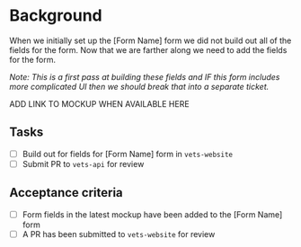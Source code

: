 # Background
When we initially set up the [Form Name] form we did not build out all of the fields for the form. Now that we are farther along we need to add the fields for the form. 

_Note: This is a first pass at building these fields and IF this form includes more complicated UI then we should break that into a separate ticket._

ADD LINK TO MOCKUP WHEN AVAILABLE HERE

## Tasks
- [ ] Build out for fields for [Form Name] form in `vets-website`
- [ ] Submit PR to `vets-api` for review

## Acceptance criteria
- [ ] Form fields in the latest mockup have been added to the [Form Name] form
- [ ] A PR has been submitted to `vets-website` for review
